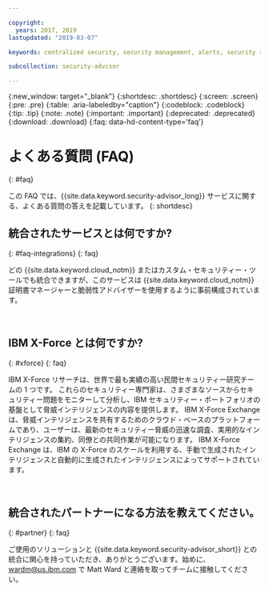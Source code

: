 ```yaml
---

copyright:
  years: 2017, 2019
lastupdated: "2019-03-07"

keywords: centralized security, security management, alerts, security risk, insights, threat detection

subcollection: security-advisor

---
```


{:new_window: target="_blank"}
{:shortdesc: .shortdesc}
{:screen: .screen}
{:pre: .pre}
{:table: .aria-labeledby="caption"}
{:codeblock: .codeblock}
{:tip: .tip}
{:note: .note}
{:important: .important}
{:deprecated: .deprecated}
{:download: .download}
{:faq: data-hd-content-type='faq'}


# よくある質問 (FAQ)
{: #faq}

この FAQ では、{{site.data.keyword.security-advisor_long}} サービスに関する、よくある質問の答えを記載しています。
{: shortdesc}


## 統合されたサービスとは何ですか?
{: #faq-integrations}
{: faq}

どの {{site.data.keyword.cloud_notm}} またはカスタム・セキュリティー・ツールでも統合できますが、このサービスは {{site.data.keyword.cloud_notm}} 証明書マネージャーと脆弱性アドバイザーを使用するように事前構成されています。

</br>

## IBM X-Force とは何ですか?
{: #xforce}
{: faq}

IBM X-Force リサーチは、世界で最も実績の高い民間セキュリティー研究チームの 1 つです。 これらのセキュリティー専門家は、さまざまなソースからセキュリティー問題をモニターして分析し、IBM セキュリティー・ポートフォリオの基盤として脅威インテリジェンスの内容を提供します。 IBM X-Force Exchange は、脅威インテリジェンスを共有するためのクラウド・ベースのプラットフォームであり、ユーザーは、最新のセキュリティー脅威の迅速な調査、実用的なインテリジェンスの集約、同僚との共同作業が可能になります。 IBM X-Force Exchange は、IBM の X-Force のスケールを利用する、手動で生成されたインテリジェンスと自動的に生成されたインテリジェンスによってサポートされています。

</br>

## 統合されたパートナーになる方法を教えてください。
{: #partner}
{: faq}

ご使用のソリューションと {{site.data.keyword.security-advisor_short}} との統合に関心を持っていただき、ありがとうございます。始めに、wardm@us.ibm.com で Matt Ward と連絡を取ってチームに接触してください。
